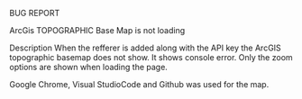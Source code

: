 BUG REPORT

ArcGis TOPOGRAPHIC Base Map is not loading

Description
When the refferer is added along with the API key the ArcGIS topographic basemap does not show. It shows console error.
Only the zoom options are shown when loading the page.

Google Chrome, Visual StudioCode and Github was used for the map.

